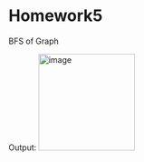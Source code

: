 # Homework5
BFS of Graph

Output:
<img width="170" alt="image" src="https://github.com/aaalea7/Homework5/assets/35973992/a9d34d02-d6c7-445e-94ee-ec274186af72">


